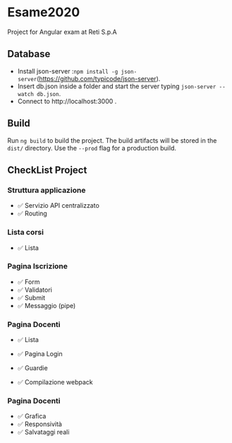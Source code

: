 # Esame2020

Project for Angular exam at Reti S.p.A

## Database
* Install json-server :`npm install -g json-server`(https://github.com/typicode/json-server).
* Insert db.json inside a folder and start the server typing `json-server --watch db.json`.
* Connect to http://localhost:3000 .

## Build

Run `ng build` to build the project. The build artifacts will be stored in the `dist/` directory. Use the `--prod` flag for a production build.

## CheckList Project
### Struttura applicazione
- ✅ Servizio API centralizzato
- ✅ Routing
### Lista corsi
- ✅ Lista

### Pagina Iscrizione
- ✅ Form
- ✅ Validatori
- ✅ Submit
- ✅ Messaggio (pipe)

### Pagina Docenti
- ✅ Lista
- ✅ Pagina Login
- ✅ Guardie

- ✅ Compilazione webpack

### Pagina Docenti
- ✅ Grafica
- ✅ Responsività
- ✅ Salvataggi reali
